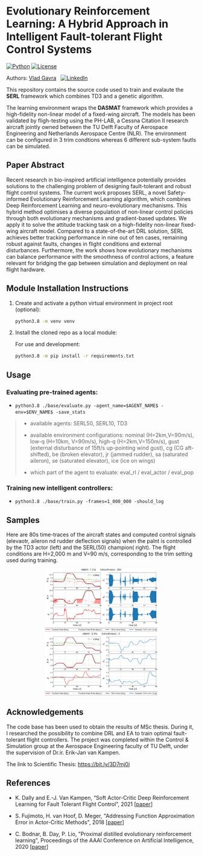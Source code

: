 # Evolutionary Reinforcement Learning: A Hybrid Approach in Intelligent Fault-tolerant Flight Control Systems


[![Python](https://shields.io/badge/python-3.8-blue.svg?style=for-the-badge)]()
[![License](https://shields.io/badge/Licence-MIT-green?style=for-the-badge)]()

Authors: [Vlad Gavra](https://github.com/VladGavra98/) &nbsp; [![LinkedIn](https://shields.io/badge/LinkedIn--blue?style=social&logo=linkedin)](https://www.linkedin.com/in/vlad-gavra-home/)



This repository contains the source code used to train and evalaute the **SERL** framework which combines TD3 and a genetic algorithm.

The learning environment wraps the **DASMAT** framework which provides a high-fidelity non-linear model of a fixed-wing aircraft. The models has been validated by fligh-testing using the PH-LAB, a Cessna Citation II research aircraft jointly owned between the TU Delft Faculty of Aerospace Engineering and Netherlands Aerospace Centre (NLR). The environment can be configured in 3 trim condtions whereas 6 different sub-system fautls can be simulated.


## Paper Abstract
Recent research in bio-inspired artificial intelligence potentially provides solutions to the challenging problem of designing fault-tolerant and robust flight control systems. The current work proposes SERL, a novel Safety-informed Evolutionary Reinforcement Learning algorithm, which combines Deep Reinforcement Learning and neuro-evolutionary mechanisms. This hybrid method optimises a diverse population of non-linear control policies through both evolutionary mechanisms and gradient-based updates. We apply it to solve the attitude tracking task on a high-fidelity non-linear fixed-wing aircraft model. Compared to a state-of-the-art DRL solution, SERL achieves better tracking performance in nine out of ten cases, remaining robust against faults, changes in flight conditions and external disturbances. Furthermore, the work shows how evolutionary mechanisms can balance performance with the smoothness of control actions, a feature relevant for bridging the gap between simulation and deployment on real flight hardware.


## Module Installation Instructions
1. Create and activate a python virtual environment in project root (optional):
   ```bash
   python3.8 -m venv venv
   ```
2. Install the cloned repo as a local module:

   For use and development:

   ```bash
   python3.8 -m pip install -r requirements.txt
   ```


## Usage
### Evaluating pre-trained agents:
- `python3.8 ./base/evaluate.py -agent_name=$AGENT_NAME$ -env=$ENV_NAME$ -save_stats`
> - available agents: SERL50, SERL10, TD3
>
> - available environment configurations: nominal (H=2km,V=90m/s), low-q (H=10km, V=90m/s), high-q (H=2km,V=150m/s), gust (external disturbance of 15ft/s up-pointing  wind gust), cg (CG aft-shifted), be (broken elevator), jr (jammed rudder), sa (saturated aileron), se (saturated elevator), ice (ice on wings)
>
> - which part of the agent to evaluate:
>  eval_rl /
>  eval_actor /
>  eval_pop

### Training new intelligent controllers:

- `python3.8 ./base/train.py -frames=1_000_000 -should_log`



## Samples
Here are 80s time-traces of the aircraft states and computed control signals (elevaotr, aileron nd rudder deflection signals) when the palnt is controlled by the TD3 actor (left) and the SERL(50) champion( right). The flight conditions are H=2,000 m and V=90 m/s, corresponding to the trim setting used during training. 
<p align="center">
  <img src="logs/wandb/run-20221102_144601-1dixcrrl_TD3/figures/nominal/rl_nominal.png" width="298"/>
  <img src="logs/wandb/run-20220924_144643-1xzaqiba_SERL50/figures/nominal/actor18_nominal.png" width="298"/>
</p>



## Acknowledgements
The code base has been used to obtain the results of MSc thesis. During it, I researched the possibility to combine DRL and EA to train optimal fault-tolerant flight controllers. The project was completed within the Control \& Simulation group at the Aerospace Engineering faculty of TU Delft, under the supervision of Dr.ir. Erik-Jan van Kampen.

The link to Scientific Thesis: https://bit.ly/3D7mj0i


## References

- K. Dally and E.-J. Van Kampen, “Soft Actor-Critic Deep Reinforcement Learning for Fault Tolerant Flight Control”, 2021 [[paper](https://arxiv.org/abs/2202.09262)]

<!-- - T. Haarnoja, A. Zhou, P. Abbeel, and S. Levine, “Soft Actor-Critic: Off-Policy Maximum Entropy Deep Reinforcement Learning with a Stochastic Actor” [[paper](http://arxiv.org/abs/1801.01290)] -->

- S. Fujimoto, H. van Hoof, D. Meger, "Addressing Function Approximation Error in Actor-Critic Methods", 2018 [[paper](https:arXiv:1802.09477](https://arxiv.org/abs/1802.09477))] 


- C. Bodnar, B. Day, P. Lio, "Proximal distilled evolutionary reinforcement learning", Proceedings of the AAAI Conference on Artificial Intelligence, 2020 [[paper]((arxiv.org/abs/1906.09807))]
